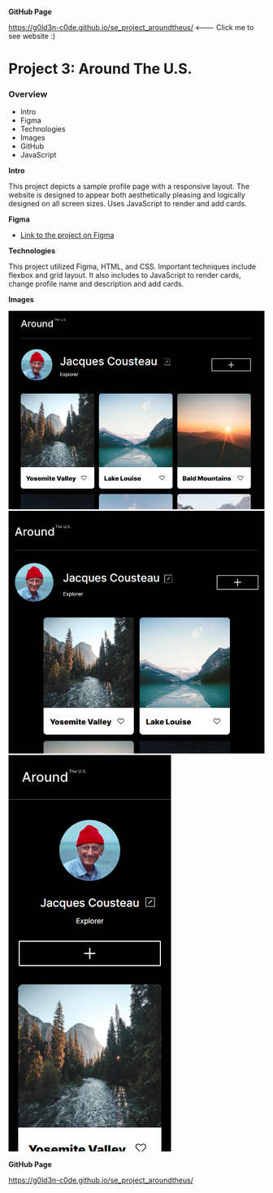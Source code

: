 **GitHub Page**

https://g0ld3n-c0de.github.io/se_project_aroundtheus/ <--- Click me to see website :)

# Project 3: Around The U.S.

### Overview

- Intro
- Figma
- Technologies
- Images
- GitHub
- JavaScript

**Intro**

This project depicts a sample profile page with a responsive layout. The website is designed to appear both aesthetically pleasing and logically designed on all screen sizes. Uses JavaScript to render and add cards.

**Figma**

- [Link to the project on Figma](<https://www.figma.com/file/JFPhASqvZ5pBjQV2ouUlim/Sprint-5_-Around-The-U.S.-_-desktop-%2B-mobile-(Copy)?node-id=0-1&t=ias86NNsNuiSfcgs-0>)

**Technologies**

This project utilized Figma, HTML, and CSS. Important techniques include flexbox and grid layout. It also includes to JavaScript to render cards, change profile name and description and add cards.

**Images**

![Desktop Sample](./images/readme-pic.png)
![Tablet Sample](./images/readme-pictwo.png)
![Mobile Sample](./images/readme-picthree.png)

**GitHub Page**

https://g0ld3n-c0de.github.io/se_project_aroundtheus/
